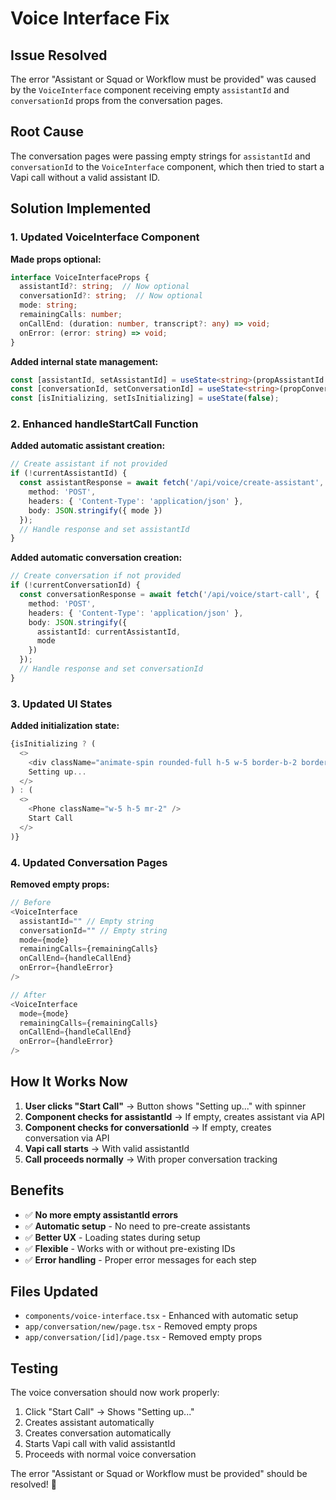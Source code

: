 # Voice Interface Fix

## Issue Resolved
The error "Assistant or Squad or Workflow must be provided" was caused by the `VoiceInterface` component receiving empty `assistantId` and `conversationId` props from the conversation pages.

## Root Cause
The conversation pages were passing empty strings for `assistantId` and `conversationId` to the `VoiceInterface` component, which then tried to start a Vapi call without a valid assistant ID.

## Solution Implemented

### 1. Updated VoiceInterface Component

**Made props optional:**
```typescript
interface VoiceInterfaceProps {
  assistantId?: string;  // Now optional
  conversationId?: string;  // Now optional
  mode: string;
  remainingCalls: number;
  onCallEnd: (duration: number, transcript?: any) => void;
  onError: (error: string) => void;
}
```

**Added internal state management:**
```typescript
const [assistantId, setAssistantId] = useState<string>(propAssistantId || '');
const [conversationId, setConversationId] = useState<string>(propConversationId || '');
const [isInitializing, setIsInitializing] = useState(false);
```

### 2. Enhanced handleStartCall Function

**Added automatic assistant creation:**
```typescript
// Create assistant if not provided
if (!currentAssistantId) {
  const assistantResponse = await fetch('/api/voice/create-assistant', {
    method: 'POST',
    headers: { 'Content-Type': 'application/json' },
    body: JSON.stringify({ mode })
  });
  // Handle response and set assistantId
}
```

**Added automatic conversation creation:**
```typescript
// Create conversation if not provided
if (!currentConversationId) {
  const conversationResponse = await fetch('/api/voice/start-call', {
    method: 'POST',
    headers: { 'Content-Type': 'application/json' },
    body: JSON.stringify({
      assistantId: currentAssistantId,
      mode
    })
  });
  // Handle response and set conversationId
}
```

### 3. Updated UI States

**Added initialization state:**
```typescript
{isInitializing ? (
  <>
    <div className="animate-spin rounded-full h-5 w-5 border-b-2 border-white mr-2"></div>
    Setting up...
  </>
) : (
  <>
    <Phone className="w-5 h-5 mr-2" />
    Start Call
  </>
)}
```

### 4. Updated Conversation Pages

**Removed empty props:**
```typescript
// Before
<VoiceInterface
  assistantId="" // Empty string
  conversationId="" // Empty string
  mode={mode}
  remainingCalls={remainingCalls}
  onCallEnd={handleCallEnd}
  onError={handleError}
/>

// After
<VoiceInterface
  mode={mode}
  remainingCalls={remainingCalls}
  onCallEnd={handleCallEnd}
  onError={handleError}
/>
```

## How It Works Now

1. **User clicks "Start Call"** → Button shows "Setting up..." with spinner
2. **Component checks for assistantId** → If empty, creates assistant via API
3. **Component checks for conversationId** → If empty, creates conversation via API
4. **Vapi call starts** → With valid assistantId
5. **Call proceeds normally** → With proper conversation tracking

## Benefits

- ✅ **No more empty assistantId errors**
- ✅ **Automatic setup** - No need to pre-create assistants
- ✅ **Better UX** - Loading states during setup
- ✅ **Flexible** - Works with or without pre-existing IDs
- ✅ **Error handling** - Proper error messages for each step

## Files Updated

- `components/voice-interface.tsx` - Enhanced with automatic setup
- `app/conversation/new/page.tsx` - Removed empty props
- `app/conversation/[id]/page.tsx` - Removed empty props

## Testing

The voice conversation should now work properly:
1. Click "Start Call" → Shows "Setting up..." 
2. Creates assistant automatically
3. Creates conversation automatically  
4. Starts Vapi call with valid assistantId
5. Proceeds with normal voice conversation

The error "Assistant or Squad or Workflow must be provided" should be resolved! 🎉
